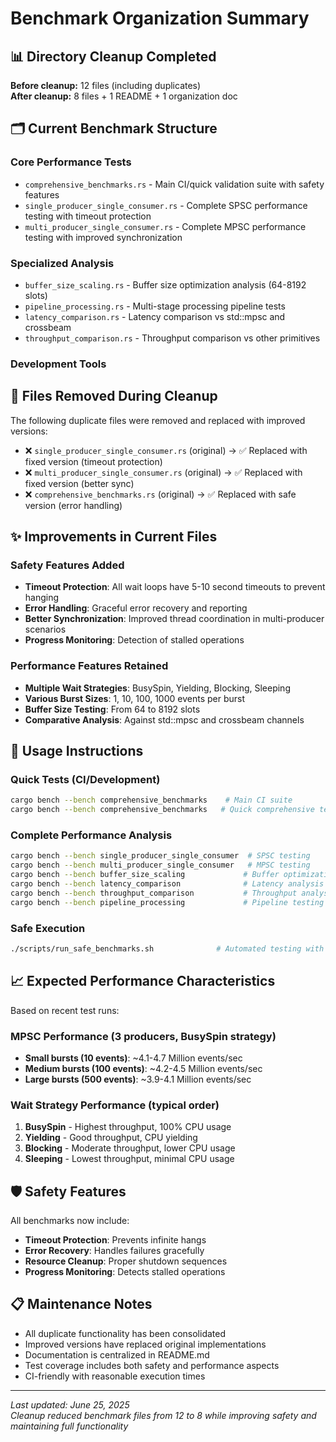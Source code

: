 # Benchmark Organization Summary

## 📊 Directory Cleanup Completed

**Before cleanup:** 12 files (including duplicates)  
**After cleanup:** 8 files + 1 README + 1 organization doc

## 🗂️ Current Benchmark Structure

### Core Performance Tests
- `comprehensive_benchmarks.rs` - Main CI/quick validation suite with safety features
- `single_producer_single_consumer.rs` - Complete SPSC performance testing with timeout protection
- `multi_producer_single_consumer.rs` - Complete MPSC performance testing with improved synchronization

### Specialized Analysis
- `buffer_size_scaling.rs` - Buffer size optimization analysis (64-8192 slots)
- `pipeline_processing.rs` - Multi-stage processing pipeline tests
- `latency_comparison.rs` - Latency comparison vs std::mpsc and crossbeam
- `throughput_comparison.rs` - Throughput comparison vs other primitives

### Development Tools

## 🔧 Files Removed During Cleanup

The following duplicate files were removed and replaced with improved versions:

- ❌ `single_producer_single_consumer.rs` (original) → ✅ Replaced with fixed version (timeout protection)
- ❌ `multi_producer_single_consumer.rs` (original) → ✅ Replaced with fixed version (better sync)
- ❌ `comprehensive_benchmarks.rs` (original) → ✅ Replaced with safe version (error handling)

## ✨ Improvements in Current Files

### Safety Features Added
- **Timeout Protection**: All wait loops have 5-10 second timeouts to prevent hanging
- **Error Handling**: Graceful error recovery and reporting
- **Better Synchronization**: Improved thread coordination in multi-producer scenarios
- **Progress Monitoring**: Detection of stalled operations

### Performance Features Retained
- **Multiple Wait Strategies**: BusySpin, Yielding, Blocking, Sleeping
- **Various Burst Sizes**: 1, 10, 100, 1000 events per burst
- **Buffer Size Testing**: From 64 to 8192 slots
- **Comparative Analysis**: Against std::mpsc and crossbeam channels

## 🚀 Usage Instructions

### Quick Tests (CI/Development)
```bash
cargo bench --bench comprehensive_benchmarks    # Main CI suite
cargo bench --bench comprehensive_benchmarks   # Quick comprehensive test
```

### Complete Performance Analysis
```bash
cargo bench --bench single_producer_single_consumer  # SPSC testing
cargo bench --bench multi_producer_single_consumer   # MPSC testing
cargo bench --bench buffer_size_scaling             # Buffer optimization
cargo bench --bench latency_comparison              # Latency analysis
cargo bench --bench throughput_comparison           # Throughput analysis
cargo bench --bench pipeline_processing             # Pipeline testing
```

### Safe Execution
```bash
./scripts/run_safe_benchmarks.sh              # Automated testing with timeouts
```

## 📈 Expected Performance Characteristics

Based on recent test runs:

### MPSC Performance (3 producers, BusySpin strategy)
- **Small bursts (10 events)**: ~4.1-4.7 Million events/sec
- **Medium bursts (100 events)**: ~4.2-4.5 Million events/sec  
- **Large bursts (500 events)**: ~3.9-4.1 Million events/sec

### Wait Strategy Performance (typical order)
1. **BusySpin** - Highest throughput, 100% CPU usage
2. **Yielding** - Good throughput, CPU yielding
3. **Blocking** - Moderate throughput, lower CPU usage
4. **Sleeping** - Lowest throughput, minimal CPU usage

## 🛡️ Safety Features

All benchmarks now include:
- **Timeout Protection**: Prevents infinite hangs
- **Error Recovery**: Handles failures gracefully
- **Resource Cleanup**: Proper shutdown sequences
- **Progress Monitoring**: Detects stalled operations

## 📋 Maintenance Notes

- All duplicate functionality has been consolidated
- Improved versions have replaced original implementations
- Documentation is centralized in README.md
- Test coverage includes both safety and performance aspects
- CI-friendly with reasonable execution times

---

*Last updated: June 25, 2025*  
*Cleanup reduced benchmark files from 12 to 8 while improving safety and maintaining full functionality*